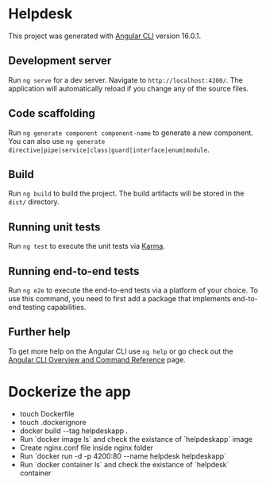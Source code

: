 # Helpdesk

This project was generated with [Angular CLI](https://github.com/angular/angular-cli) version 16.0.1.

## Development server

Run `ng serve` for a dev server. Navigate to `http://localhost:4200/`. The application will automatically reload if you change any of the source files.

## Code scaffolding

Run `ng generate component component-name` to generate a new component. You can also use `ng generate directive|pipe|service|class|guard|interface|enum|module`.

## Build

Run `ng build` to build the project. The build artifacts will be stored in the `dist/` directory.

## Running unit tests

Run `ng test` to execute the unit tests via [Karma](https://karma-runner.github.io).

## Running end-to-end tests

Run `ng e2e` to execute the end-to-end tests via a platform of your choice. To use this command, you need to first add a package that implements end-to-end testing capabilities.

## Further help

To get more help on the Angular CLI use `ng help` or go check out the [Angular CLI Overview and Command Reference](https://angular.io/cli) page.

# Dockerize the app
<ul>
    <li>touch Dockerfile</li>
    <li>touch .dockerignore</li>
    <li>docker build --tag helpdeskapp .</li>
    <li>Run `docker image ls` and check the existance of `helpdeskapp` image</li>
    <li>Create nginx.conf file inside nginx folder</li>
    <li>Run `docker run -d -p 4200:80 --name helpdesk helpdeskapp`</li>
    <li>Run `docker container ls` and check the existance of `helpdesk` container</li>
</ul>
